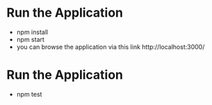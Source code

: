 # Run the Application

- npm install
- npm start
- you can browse the application via this link http://localhost:3000/

# Run the Application

- npm test
